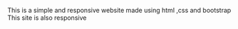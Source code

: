 This is a simple and responsive website made using html ,css and bootstrap
This site is also responsive 